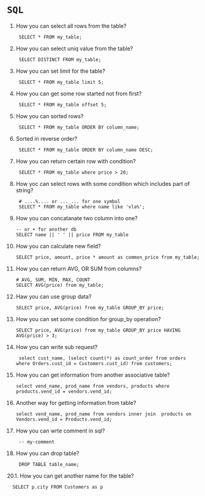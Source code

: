 # `SQL`

1. How you can select all rows from the table?
    
        SELECT * FROM my_table;
3. How you can select uniq value from the table?
        
        SELECT DISTINCT FROM my_table;
4. How you can set limit for the table?
        
        SELECT * FROM my_table limit 5;
5. How you can get some row started not from first?
        
        SELECT * FROM my_table offset 5;
6. How you can sorted rows?
        
        SELECT * FROM my_table ORDER BY column_name;
7. Sorted in reverse order?
        
        SELECT * FROM my_table ORDER BY column_name DESC;
8. How you can return certain row with condition?
        
        SELECT * FROM my_table where price > 20;
9. How yoc can select rows with some condition which includes part of string?
        
        # ....%.... or ..._... for one symbol
        SELECT * FROM my_table where name like 'vla%';
        
10. How you can concatanate two column into one?

        -- or + for another db
        SELECT name || ' ' || price FROM my_table
11. How you can calculate new field?
        
        SELECT price, amount, price * amount as common_price from my_table;
12. How you can return AVG, OR SUM from columns?
        
        # AVG, SUM, MIN, MAX, COUNT
        SELECT AVG(price) from my_table;
13. Haw you can use group data?

        SELECT price, AVG(price) from my_table GROUP_BY price;
14. How you can set some condition for group_by operation?
        
        SELECT price, AVG(price) from my_table GROUP_BY price HAVING AVG(price) > 3;
15. How you can write sub request?
        
         select cust_name, (select count(*) as count_order from orders where Orders.cust_id = Customers.cust_id) from customers;

16. How you can get information from another associative table?
    
        select vend_name, prod_name from vendors, products where products.vend_id = vendors.vend_id;
17. Another way for getting information from table?
        
        select vend_name, prod_name from vendors inner join  products on Vendors.vend_id = Products.vend_id;
6. How you can wrte comment in sql?
        
        -- my-comment
2. How you can drop table?
        
        DROP TABLE table_name;
        
20.1. How you can get another name for the table?
        
      SELECT p.city FROM Customers as p

